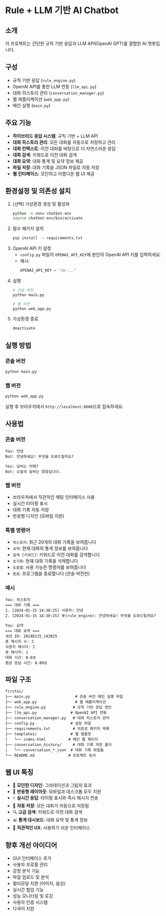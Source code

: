 # Rule + LLM 기반 AI Chatbot

## 소개
이 프로젝트는 간단한 규칙 기반 응답과 LLM API(OpenAI GPT)를 결합한 AI 챗봇입니다.

## 구성
- 규칙 기반 응답 (`rule_engine.py`)
- OpenAI API를 통한 LLM 연동 (`llm_api.py`)
- 대화 히스토리 관리 (`conversation_manager.py`)
- 웹 애플리케이션 (`web_app.py`)
- 메인 실행 (`main.py`)

## 주요 기능
- **하이브리드 응답 시스템**: 규칙 기반 + LLM API
- **대화 히스토리 관리**: 모든 대화를 자동으로 저장하고 관리
- **대화 컨텍스트**: 이전 대화를 바탕으로 더 자연스러운 응답
- **대화 검색**: 키워드로 이전 대화 검색
- **대화 요약**: 대화 통계 및 요약 정보 제공
- **파일 저장**: 대화 기록을 JSON 파일로 자동 저장
- **웹 인터페이스**: 모던하고 아름다운 웹 UI 제공

## 환경설정 및 의존성 설치
1. (선택) 가상환경 생성 및 활성화
   ```bash
   python -m venv chatbot-env
   source chatbot-env/bin/activate
   ```
2. 필수 패키지 설치
   ```bash
   pip install -r requirements.txt
   ```
3. OpenAI API 키 설정
   - `config.py` 파일의 `OPENAI_API_KEY`에 본인의 OpenAI API 키를 입력하세요.
   - 예시:
     ```python
     OPENAI_API_KEY = "sk-..."
     ```
4. 실행
   ```bash
   # 콘솔 버전
   python main.py
   
   # 웹 버전
   python web_app.py
   ```     
5. 가상환경 종료
   ```bash
   deactivate
   ```

## 실행 방법

### 콘솔 버전
```bash
python main.py
```

### 웹 버전
```bash
python web_app.py
```
실행 후 브라우저에서 `http://localhost:8080`으로 접속하세요.

## 사용법

### 콘솔 버전
```
You: 안녕
Bot: 안녕하세요! 무엇을 도와드릴까요?

You: 날씨는 어때?
Bot: 오늘의 날씨는 맑음입니다.
```

### 웹 버전
- 브라우저에서 직관적인 채팅 인터페이스 사용
- 실시간 타이핑 표시
- 대화 기록 자동 저장
- 반응형 디자인 (모바일 지원)

### 특별 명령어
- `히스토리`: 최근 20개의 대화 기록을 보여줍니다
- `요약`: 현재 대화의 통계 정보를 보여줍니다
- `검색 [키워드]`: 키워드로 이전 대화를 검색합니다
- `초기화`: 현재 대화 기록을 삭제합니다
- `도움말`: 사용 가능한 명령어를 보여줍니다
- `종료`: 프로그램을 종료합니다 (콘솔 버전만)

### 예시
```
You: 히스토리
=== 대화 기록 ===
1. [2024-01-15 14:30:25] 사용자: 안녕
2. [2024-01-15 14:30:25] 봇(rule_engine): 안녕하세요! 무엇을 도와드릴까요?

You: 요약
=== 대화 요약 ===
세션 ID: 20240115_143025
총 메시지 수: 2
사용자 메시지: 1
봇 메시지: 1
대화 시간: 0.0초
평균 응답 시간: 0.00초
```

## 파일 구조
```
firstai/
├── main.py                    # 콘솔 버전 메인 실행 파일
├── web_app.py                 # 웹 애플리케이션
├── rule_engine.py            # 규칙 기반 응답 엔진
├── llm_api.py               # OpenAI API 연동
├── conversation_manager.py   # 대화 히스토리 관리
├── config.py                # 설정 파일
├── requirements.txt          # 의존성 패키지 목록
├── templates/               # 웹 템플릿
│   └── index.html          # 메인 웹 페이지
├── conversation_history/     # 대화 기록 저장 폴더
│   └── conversation_*.json  # 대화 기록 파일들
└── README.md               # 프로젝트 문서
```

## 웹 UI 특징
- 🎨 **모던한 디자인**: 그라데이션과 그림자 효과
- 📱 **반응형 레이아웃**: 모바일과 데스크톱 모두 지원
- ⚡ **실시간 응답**: 타이핑 표시와 즉시 메시지 전송
- 💾 **자동 저장**: 모든 대화가 자동으로 저장됨
- 🔍 **고급 검색**: 키워드로 이전 대화 검색
- 📊 **통계 대시보드**: 대화 요약 및 통계 정보
- 🎯 **직관적인 UX**: 사용하기 쉬운 인터페이스

## 향후 개선 아이디어
- GUI 인터페이스 추가
- 사용자 프로필 관리
- 감정 분석 기능
- 파일 업로드 및 분석
- 멀티모달 지원 (이미지, 음성)
- 실시간 협업 기능
- 성능 모니터링 및 로깅
- 사용자 인증 시스템
- 다국어 지원
